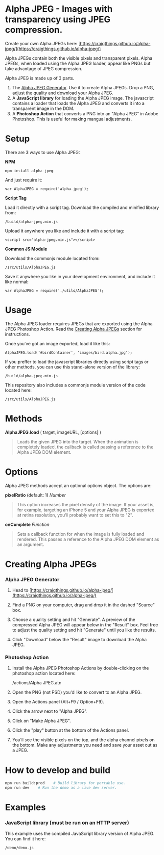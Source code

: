 # Alpha JPEG - Images with transparency using JPEG compression.

Create your own Alpha JPEGs here: [https://craigthings.github.io/alpha-jpeg/](https://craigthings.github.io/alpha-jpeg/)

Alpha JPEGs contain both the visible pixels and transparent pixels. Alpha JPEGs, when loaded using the Alpha JPEG loader, appear like PNGs but take advantage of JPEG compression.

Alpha JPEG is made up of 3 parts. 

1. The [Alpha JPEG Generator](https://craigthings.github.io/alpha-jpeg/). Use it to create Alpha JPEGs. Drop a PNG, adjust the quality and download your Alpha JPEG.
2. A **JavaScript library** for loading the Alpha JPEG image. The javascript contains a loader that loads the Alpha JPEG and converts it into a transparent image in the DOM.
2. A **Photoshop Action** that converts a PNG into an "Alpha JPEG" in Adobe Photoshop. This is useful for making mangual adjustments.

# Setup

There are 3 ways to use Alpha JPEG:

**NPM**

	npm install alpha-jpeg

And just require it:

	var AlphaJPEG = require('alpha-jpeg');

**Script Tag**

Load it directly with a script tag. Download the compiled and minified library from:

	/build/alpha-jpeg.min.js

Upload it anywhere you like and include it with a script tag:

	<script src="alpha-jpeg.min.js"></script>

**Common JS Module**

Download the commonjs module located from:

	/src/utils/AlphaJPEG.js

Save it anywhere you like in your development environment, and include it like normal:

	var AlphaJPEG = require('./utils/AlphaJPEG');

# Usage

The Alpha JPEG loader requires JPEGs that are exported using the Alpha JPEG Photoshop Action. Read the [Creating Alpha JPEGs](#creating-alpha-jpegs) section for instructions.

Once you've got an image exported, load it like this:

    AlphaJPEG.load('#birdContainer', 'images/bird.alpha.jpg');

If you preffer to load the javascript libraries directly using script tags or other methods, you can use this stand-alone version of the library:

	/build/alpha-jpeg.min.js

This repository also includes a commonjs module version of the code located here:

	/src/utils/AlphaJPEG.js

# Methods

**AlphaJPEG.load** ( target, imageURL, [options] )
 > Loads the given JPEG into the target. When the animation is completely loaded, the callback is called passing a reference to the Alpha JPEG DOM element.

# Options

Alpha JPEG methods accept an optional options object. The options are:

 **pixelRatio** (default: 1) _Number_
 > This option increases the pixel density of the image. If your asset is, for example, targeting an iPhone 5 and your Alpha JPEG is exported at retina resolution, you'll probably want to set this to "2".

**onComplete** _Function_
 > Sets a callback function for when the image is fully loaded and rendered. This passes a reference to the Alpha JPEG DOM element as an argument.

# Creating Alpha JPEGs

### Alpha JPEG Generator

1. Head to [https://craigthings.github.io/alpha-jpeg/](https://craigthings.github.io/alpha-jpeg/)

2. Find a PNG on your computer, drag and drop it in the dashed "Source" box.

3. Choose a quality setting and hit "Generate". A preview of the compressed Alpha JPEG will appear below in the "Result" box. Feel free to adjust the quality setting and hit "Generate" until you like the results.

4. Click "Download" below the "Result" image to download the Alpha JPEG.


### Photoshop Action

1. Install the Alpha JPEG Photoshop Actions by double-clicking on the photoshop action located here:

	/actions/Alpha JPEG.atn

2. Open the PNG (not PSD) you'd like to convert to an Alpha JPEG.

3. Open the Actions panel (Alt+F9 / Option+F9).

4. Click the arrow next to "Alpha JPEG".

5. Click on "Make Alpha JPEG".

6. Click the "play" button at the bottom of the Actions panel.

7. You'll see the visible pixels on the top, and the alpha channel pixels on the bottom. Make any adjustments you need and save your asset out as a JPEG.


# How to develop and build

```bash
npm run build:prod    # Build library for portable use.
npm run dev    # Run the demo as a live dev server.
```

# Examples

### JavaScript library (must be run on an HTTP server)

This example uses the compiled JavaScript library version of Alpha JPEG. You can find it here:

	/demo/demo.js